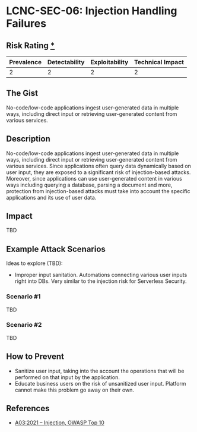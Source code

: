# LCNC-SEC-06: Injection Handling Failures

## Risk Rating [*](https://owasp.org/www-project-top-ten/2017/Note_About_Risks)

| Prevalence | Detectability | Exploitability | Technical Impact |
| --- | --- | --- | --- |
| 2 | 2 | 2 | 2 |

## The Gist

No-code/low-code applications ingest user-generated data in multiple ways, including direct input or retrieving user-generated content from various services.

## Description

No-code/low-code applications ingest user-generated data in multiple ways, including direct input or retrieving user-generated content from various services.
Since applications often query data dynamically based on user input, they are exposed to a significant risk of injection-based attacks.
Moreover, since applications can use user-generated content in various ways including querying a database, parsing a document and more, protection from injection-based attacks must take into account the specific applications and its use of user data. 

## Impact

TBD

## Example Attack Scenarios

Ideas to explore (TBD):
- Improper input sanitation. Automations connecting various user inputs right into DBs. Very similar to the injection risk for Serverless Security.

### Scenario #1

TBD

### Scenario #2

TBD

## How to Prevent

- Sanitize user input, taking into the account the operations that will be performed on that input by the application.
- Educate business users on the risk of unsanitized user input. Platform cannot make this problem go away on their own. 

## References

- [A03:2021 – Injection, OWASP Top 10](https://owasp.org/Top10/A03_2021-Injection/)